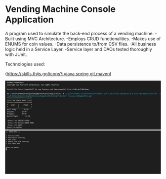 # Vending Machine Console Application

A program used to simulate the back-end process of a vending machine. 
-Built using MVC Architecture.
-Employs CRUD functionalities.
-Makes use of ENUMS for coin values.
-Data persistence to/from CSV files.
-All business logic held in a Service Layer.
-Service layer and DAOs tested thoroughly with JUnit.

Technologies used:

(https://skills.thijs.gg/icons?i=java,spring,git,maven)

<img src="MainImage.png">

<img src="AdminImage.png">

